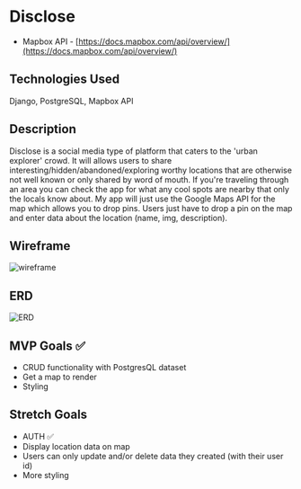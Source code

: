 # Disclose
- Mapbox API - [https://docs.mapbox.com/api/overview/](https://docs.mapbox.com/api/overview/)

## Technologies Used
Django, PostgreSQL, Mapbox API

## Description
Disclose is a social media type of platform that caters to the 'urban explorer' crowd. It will allows users to share interesting/hidden/abandoned/exploring worthy locations that are otherwise not well known or only shared by word of mouth. If you're traveling through an area you can check the app for what any cool spots are nearby that only the locals know about. My app will just use the Google Maps API for the map which allows you to drop pins. Users just have to drop a pin on the map and enter data about the location (name, img, description).


## Wireframe
![wireframe](https://github.com/JCollinJones25/disclose/blob/main/images/wireframe.png?raw=true)


## ERD
![ERD](https://github.com/JCollinJones25/disclose/blob/main/images/ERD.png?raw=true)


## MVP Goals ✅
- CRUD functionality with PostgresQL dataset
- Get a map to render 
- Styling

## Stretch Goals
- AUTH ✅
- Display location data on map
- Users can only update and/or delete data they created (with their user id)
- More styling



